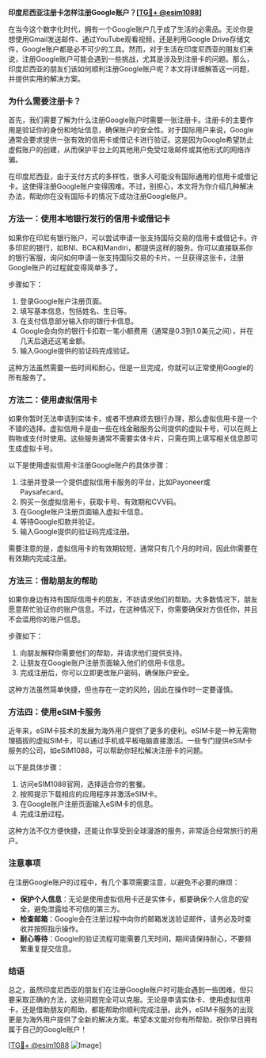 **印度尼西亚注册卡怎样注册Google账户？[[TG💪+ @esim1088](https://t.me/s/esim1088)]**

在当今这个数字化时代，拥有一个Google账户几乎成了生活的必需品。无论你是想使用Gmail发送邮件、通过YouTube观看视频，还是利用Google Drive存储文件，Google账户都是必不可少的工具。然而，对于生活在印度尼西亚的朋友们来说，注册Google账户可能会遇到一些挑战，尤其是涉及到注册卡的问题。那么，印度尼西亚的朋友们该如何顺利注册Google账户呢？本文将详细解答这一问题，并提供实用的解决方案。

### **为什么需要注册卡？**

首先，我们需要了解为什么注册Google账户时需要一张注册卡。注册卡的主要作用是验证你的身份和地址信息，确保账户的安全性。对于国际用户来说，Google通常会要求提供一张有效的信用卡或借记卡进行验证。这是因为Google希望防止虚假账户的创建，从而保护平台上的其他用户免受垃圾邮件或其他形式的网络诈骗。

在印度尼西亚，由于支付方式的多样性，很多人可能没有国际通用的信用卡或借记卡。这使得注册Google账户变得困难。不过，别担心，本文将为你介绍几种解决办法，帮助你在没有国际卡的情况下成功注册Google账户。

### **方法一：使用本地银行发行的信用卡或借记卡**

如果你在印尼有银行账户，可以尝试申请一张支持国际交易的信用卡或借记卡。许多印尼的银行，如BNI、BCA和Mandiri，都提供这样的服务。你可以直接联系你的银行客服，询问如何申请一张支持国际交易的卡片。一旦获得这张卡，注册Google账户的过程就变得简单多了。

步骤如下：

1. 登录Google账户注册页面。
2. 填写基本信息，包括姓名、生日等。
3. 在支付信息部分输入你的银行卡信息。
4. Google会向你的银行卡扣取一笔小额费用（通常是0.3到1.0美元之间），并在几天后退还这笔金额。
5. 输入Google提供的验证码完成验证。

这种方法虽然需要一些时间和耐心，但是一旦完成，你就可以正常使用Google的所有服务了。

### **方法二：使用虚拟信用卡**

如果你暂时无法申请到实体卡，或者不想麻烦去银行办理，那么虚拟信用卡是一个不错的选择。虚拟信用卡是由一些在线金融服务公司提供的虚拟卡号，可以在网上购物或支付时使用。这些服务通常不需要实体卡片，只需在网上填写相关信息即可生成虚拟卡号。

以下是使用虚拟信用卡注册Google账户的具体步骤：

1. 注册并登录一个提供虚拟信用卡服务的平台，比如Payoneer或Paysafecard。
2. 购买一张虚拟信用卡，获取卡号、有效期和CVV码。
3. 在Google账户注册页面输入虚拟卡信息。
4. 等待Google扣款并验证。
5. 输入Google提供的验证码完成注册。

需要注意的是，虚拟信用卡的有效期较短，通常只有几个月的时间，因此你需要在有效期内完成注册。

### **方法三：借助朋友的帮助**

如果你身边有持有国际信用卡的朋友，不妨请求他们的帮助。大多数情况下，朋友愿意帮忙验证你的账户信息。不过，在这种情况下，你需要确保对方信任你，并且不会滥用你的账户信息。

步骤如下：

1. 向朋友解释你需要他们的帮助，并请求他们提供支持。
2. 让朋友在Google账户注册页面输入他们的信用卡信息。
3. 完成注册后，你可以立即更改账户密码，确保账户安全。

这种方法虽然简单快捷，但也存在一定的风险，因此在操作时一定要谨慎。

### **方法四：使用eSIM卡服务**

近年来，eSIM卡技术的发展为海外用户提供了更多的便利。eSIM卡是一种无需物理插拔的虚拟SIM卡，可以通过手机或平板电脑直接激活。一些专门提供eSIM卡服务的公司，如eSIM1088，可以帮助你轻松解决注册卡的问题。

以下是具体步骤：

1. 访问eSIM1088官网，选择适合你的套餐。
2. 按照提示下载相应的应用程序并激活eSIM卡。
3. 在Google账户注册页面输入eSIM卡的信息。
4. 完成注册过程。

这种方法不仅方便快捷，还能让你享受到全球漫游的服务，非常适合经常旅行的用户。

### **注意事项**

在注册Google账户的过程中，有几个事项需要注意，以避免不必要的麻烦：

- **保护个人信息**：无论是使用虚拟信用卡还是实体卡，都要确保个人信息的安全，避免泄露给不可信的第三方。
- **检查邮箱**：Google会在注册过程中向你的邮箱发送验证邮件，请务必及时查收并按照指示操作。
- **耐心等待**：Google的验证流程可能需要几天时间，期间请保持耐心，不要频繁重复提交信息。

### **结语**

总之，虽然印度尼西亚的朋友们在注册Google账户时可能会遇到一些困难，但只要采取正确的方法，这些问题完全可以克服。无论是申请实体卡、使用虚拟信用卡，还是借助朋友的帮助，都能帮助你顺利完成注册。此外，eSIM卡服务的出现更是为海外用户提供了全新的解决方案。希望本文能对你有所帮助，祝你早日拥有属于自己的Google账户！

[[TG💪+ @esim1088](https://t.me/s/esim1088) ![Image](https://i.postimg.cc/4NQfJmqS/Snipaste-2025-05-13-00-14-12.png)]